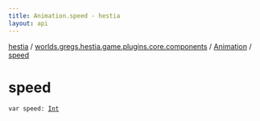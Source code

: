 ```yaml
---
title: Animation.speed - hestia
layout: api
---
```


<div class='api-docs-breadcrumbs'><a href="../../index.html">hestia</a> / <a href="../index.html">worlds.gregs.hestia.game.plugins.core.components</a> / <a href="index.html">Animation</a> / <a href="./speed.html">speed</a></div>

# speed

<div class="signature"><code><span class="keyword">var </span><span class="identifier">speed</span><span class="symbol">: </span><a href="https://kotlinlang.org/api/latest/jvm/stdlib/kotlin/-int/index.html"><span class="identifier">Int</span></a></code></div>
